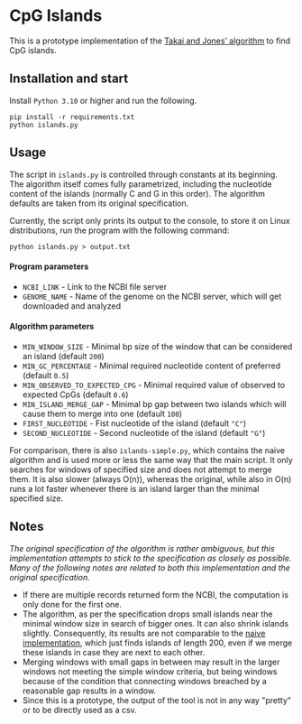 # CpG Islands

This is a prototype implementation of the [Takai and Jones’ algorithm](https://www.pnas.org/doi/10.1073/pnas.052410099) to find CpG islands. 

## Installation and start
Install `Python 3.10` or higher and run the following.

```
pip install -r requirements.txt
python islands.py
```

## Usage

The script in `islands.py` is controlled through constants at its beginning. The algorithm itself comes fully parametrized, including the nucleotide content of the islands (normally C and G in this order). The algorithm defaults are taken from its original specification.

Currently, the script only prints its output to the console, to store it on Linux distributions, run the program with the following command:
```
python islands.py > output.txt
```

#### Program parameters
* `NCBI_LINK` - Link to the NCBI file server
* `GENOME_NAME` - Name of the genome on the NCBI server, which will get downloaded and analyzed

#### Algorithm parameters

* `MIN_WINDOW_SIZE` - Minimal bp size of the window that can be considered an island (default `200`)
* `MIN_GC_PERCENTAGE` - Minimal required nucleotide content of preferred (default `0.5`)
* `MIN_OBSERVED_TO_EXPECTED_CPG` - Minimal required value of observed to expected CpGs (default `0.6`)
* `MIN_ISLAND_MERGE_GAP` - Minimal bp gap between two islands which will cause them to merge into one (default `100`)
* `FIRST_NUCLEOTIDE` - Fist nucleotide of the island (default `"C"`)
* `SECOND_NUCLEOTIDE` - Second nucleotide of the island (default `"G"`)

For comparison, there is also `islands-simple.py`, which contains the naive algorithm and is used more or less the same way that the main script. It only searches for windows of specified size and does not attempt to merge them. It is also slower (always O(n)), whereas the original, while also in O(n) runs a lot faster whenever there is an island larger than the minimal specified size.

## Notes

_The original specification of the algorithm is rather ambiguous, but this implementation attempts to stick to the specification as closely as possible. Many of the following notes are related to both this implementation and the original specification._

- If there are multiple records returned form the NCBI, the computation is only done for the first one.
- The algorithm, as per the specification drops small islands near the minimal window size in search of bigger ones. It can also shrink islands slightly. Consequently, its results are not comparable to the [naive implementation](https://www.bioinformatics.org/sms2/cpg_islands.html), which just finds islands of length 200, even if we merge these islands in case they are next to each other.
- Merging windows with small gaps in between may result in the larger windows not meeting the simple window criteria, but being windows because of the condition that connecting windows breached by a reasonable gap results in a window.
- Since this is a prototype, the output of the tool is not in any way "pretty" or to be directly used as a csv. 